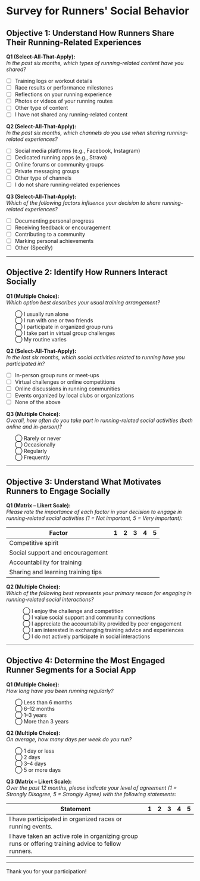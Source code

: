 # Survey for Runners' Social Behavior

## Objective 1: Understand How Runners Share Their Running-Related Experiences

**Q1 (Select-All-That-Apply):**  
*In the past six months, which types of running-related content have you shared?*

- [ ] Training logs or workout details
- [ ] Race results or performance milestones
- [ ] Reflections on your running experience
- [ ] Photos or videos of your running routes
- [ ] Other type of content
- [ ] I have not shared any running-related content

**Q2 (Select-All-That-Apply):**  
*In the past six months, which channels do you use when sharing running-related experiences?*

- [ ] Social media platforms (e.g., Facebook, Instagram)
- [ ] Dedicated running apps (e.g., Strava)
- [ ] Online forums or community groups
- [ ] Private messaging groups
- [ ] Other type of channels
- [ ] I do not share running-related experiences

**Q3 (Select-All-That-Apply):**  
*Which of the following factors influence your decision to share running-related experiences?*

- [ ] Documenting personal progress
- [ ] Receiving feedback or encouragement
- [ ] Contributing to a community
- [ ] Marking personal achievements
- [ ] Other (Specify)

---

## Objective 2: Identify How Runners Interact Socially

**Q1 (Multiple Choice):**  
*Which option best describes your usual training arrangement?*

<ul style="list-style: none">
  <li>◯ I usually run alone</li>
  <li>◯ I run with one or two friends</li>
  <li>◯ I participate in organized group runs</li>
  <li>◯ I take part in virtual group challenges</li>
  <li>◯ My routine varies</li>
</ul>

**Q2 (Select-All-That-Apply):**  
*In the last six months, which social activities related to running have you participated in?*

- [ ] In-person group runs or meet-ups
- [ ] Virtual challenges or online competitions
- [ ] Online discussions in running communities
- [ ] Events organized by local clubs or organizations
- [ ] None of the above

**Q3 (Multiple Choice):**  
*Overall, how often do you take part in running-related social activities (both online and in-person)?*

<ul style="list-style: none">
  <li>◯ Rarely or never</li>
  <li>◯ Occasionally</li>
  <li>◯ Regularly</li>
  <li>◯ Frequently</li>
</ul>

---

## Objective 3: Understand What Motivates Runners to Engage Socially

**Q1 (Matrix – Likert Scale):**  
*Please rate the importance of each factor in your decision to engage in running-related social activities (1 = Not important, 5 = Very important):*

| Factor                             | 1 | 2 | 3 | 4 | 5 |
|------------------------------------|---|---|---|---|---|
| Competitive spirit                 |   |   |   |   |   |
| Social support and encouragement   |   |   |   |   |   |
| Accountability for training        |   |   |   |   |   |
| Sharing and learning training tips |   |   |   |   |   |

**Q2 (Multiple Choice):**  
*Which of the following best represents your primary reason for engaging in running-related social interactions?*

<ul style="list-style: none; margin-left: 1.5em;">
  <li>◯ I enjoy the challenge and competition</li>
  <li>◯ I value social support and community connections</li>
  <li>◯ I appreciate the accountability provided by peer engagement</li>
  <li>◯ I am interested in exchanging training advice and experiences</li>
  <li>◯ I do not actively participate in social interactions</li>
</ul>

---

## Objective 4: Determine the Most Engaged Runner Segments for a Social App

**Q1 (Multiple Choice):**  
*How long have you been running regularly?*

<ul style="list-style: none">
  <li>◯ Less than 6 months</li>
  <li>◯ 6–12 months</li>
  <li>◯ 1–3 years</li>
  <li>◯ More than 3 years</li>
</ul>

**Q2 (Multiple Choice):**  
*On average, how many days per week do you run?*

<ul style="list-style: none">
  <li>◯ 1 day or less</li>
  <li>◯ 2 days</li>
  <li>◯ 3–4 days</li>
  <li>◯ 5 or more days</li>
</ul>

**Q3 (Matrix – Likert Scale):**  
*Over the past 12 months, please indicate your level of agreement (1 = Strongly Disagree, 5 = Strongly Agree) with the following statements:*

| Statement                                                                                           | 1 | 2 | 3 | 4 | 5 |
|-----------------------------------------------------------------------------------------------------|---|---|---|---|---|
| I have participated in organized races or running events.                                           |   |   |   |   |   |
| I have taken an active role in organizing group runs or offering training advice to fellow runners. |   |   |   |   |   |

---

Thank you for your participation!